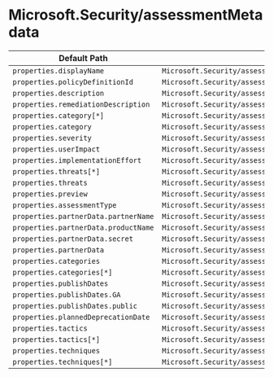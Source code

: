 # Microsoft.Security/assessmentMetadata

| Default Path | Alias |
|---|---|
| `properties.displayName` | `Microsoft.Security/assessmentMetadata/displayName` |
| `properties.policyDefinitionId` | `Microsoft.Security/assessmentMetadata/policyDefinitionId` |
| `properties.description` | `Microsoft.Security/assessmentMetadata/description` |
| `properties.remediationDescription` | `Microsoft.Security/assessmentMetadata/remediationDescription` |
| `properties.category[*]` | `Microsoft.Security/assessmentMetadata/category[*]` |
| `properties.category` | `Microsoft.Security/assessmentMetadata/category` |
| `properties.severity` | `Microsoft.Security/assessmentMetadata/severity` |
| `properties.userImpact` | `Microsoft.Security/assessmentMetadata/userImpact` |
| `properties.implementationEffort` | `Microsoft.Security/assessmentMetadata/implementationEffort` |
| `properties.threats[*]` | `Microsoft.Security/assessmentMetadata/threats[*]` |
| `properties.threats` | `Microsoft.Security/assessmentMetadata/threats` |
| `properties.preview` | `Microsoft.Security/assessmentMetadata/preview` |
| `properties.assessmentType` | `Microsoft.Security/assessmentMetadata/assessmentType` |
| `properties.partnerData.partnerName` | `Microsoft.Security/assessmentMetadata/partnerData.partnerName` |
| `properties.partnerData.productName` | `Microsoft.Security/assessmentMetadata/partnerData.productName` |
| `properties.partnerData.secret` | `Microsoft.Security/assessmentMetadata/partnerData.secret` |
| `properties.partnerData` | `Microsoft.Security/assessmentMetadata/partnerData` |
| `properties.categories` | `Microsoft.Security/assessmentMetadata/categories` |
| `properties.categories[*]` | `Microsoft.Security/assessmentMetadata/categories[*]` |
| `properties.publishDates` | `Microsoft.Security/assessmentMetadata/publishDates` |
| `properties.publishDates.GA` | `Microsoft.Security/assessmentMetadata/publishDates.GA` |
| `properties.publishDates.public` | `Microsoft.Security/assessmentMetadata/publishDates.public` |
| `properties.plannedDeprecationDate` | `Microsoft.Security/assessmentMetadata/plannedDeprecationDate` |
| `properties.tactics` | `Microsoft.Security/assessmentMetadata/tactics` |
| `properties.tactics[*]` | `Microsoft.Security/assessmentMetadata/tactics[*]` |
| `properties.techniques` | `Microsoft.Security/assessmentMetadata/techniques` |
| `properties.techniques[*]` | `Microsoft.Security/assessmentMetadata/techniques[*]` |

